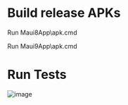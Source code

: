 # Build release APKs

Run Maui8App\apk.cmd

Run Maui9App\apk.cmd

# Run Tests
![image](https://github.com/user-attachments/assets/dc5fb1fe-a35a-415c-9ed5-f950ef24f5df)
